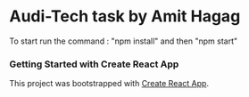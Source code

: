 # Audi-Tech task by Amit Hagag

To start run the command : "npm install" and then "npm start"

### Getting Started with Create React App

This project was bootstrapped with [Create React App](https://github.com/facebook/create-react-app).
